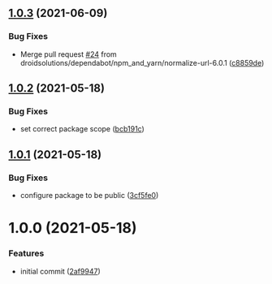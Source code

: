 ## [1.0.3](https://github.com/droidsolutions/semantic-release-update-file/compare/v1.0.2...v1.0.3) (2021-06-09)


### Bug Fixes

* Merge pull request [#24](https://github.com/droidsolutions/semantic-release-update-file/issues/24) from droidsolutions/dependabot/npm_and_yarn/normalize-url-6.0.1 ([c8859de](https://github.com/droidsolutions/semantic-release-update-file/commit/c8859deed39457e826ae49512418c1a0fa84d0f9))

## [1.0.2](https://github.com/droidsolutions/semantic-release-update-file/compare/v1.0.1...v1.0.2) (2021-05-18)


### Bug Fixes

* set correct package scope ([bcb191c](https://github.com/droidsolutions/semantic-release-update-file/commit/bcb191c270f1d624c96929502e23dda72b814116))

## [1.0.1](https://github.com/droidsolutions/semantic-release-update-file/compare/v1.0.0...v1.0.1) (2021-05-18)


### Bug Fixes

* configure package to be public ([3cf5fe0](https://github.com/droidsolutions/semantic-release-update-file/commit/3cf5fe02b34041e43ede5fc8cd277b60cf7d9f24))

# 1.0.0 (2021-05-18)


### Features

* initial commit ([2af9947](https://github.com/droidsolutions/semantic-release-update-file/commit/2af99479f1feecc512b05594546275a856ec0859))
